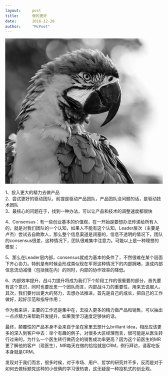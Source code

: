 ```yaml
---
layout:     post
title:      做的更好
date:       2016-12-20
author:     "McPoet"
---
```


![alt text](img/carrot_sm.jpg "Logo Title Text 1")

1、投入更大的精力去做产品<br>
2、尝试更好的驱动团队，前提是驱动产品团队，产品团队没问题的话，是驱动技术团队<br>
3、最核心的问题在于，找到一种办法，可以让产品和技术的调整速度都很快

4、Consensus：有一些创业基本的价值观，在一开始是要想办法传递给所有人的，就是对我们团队的一个认知，如果人不能有这个认知，Leader层次（主要是卢杰）尝试去自欺欺人，那么整个信息渠道是闭塞的，信息不透明的情况下，团队的consensus很差，这种情况下，团队很难集中注意力。可能以上是一种理想的模型；

5、那么在Leader层内部，consensus就成为基本的条件了，不然很难在某个层面下齐心协力。特别是有时候会形成类似现在军哥这种情况下的内部拥堵，造成内部信息流动减慢（包括我在内）的同时，内部的协作效率的降低。

6、内部效率提升，战斗力提升将成为我们下个阶段工作的很重要的部分，首先要有这个意识，同时也要反思一个团队而言，内部战斗力的重要性，用来去说服人。
其次，我们要付出更大的努力，去想办法推进，首先是自己的成长，把自己的工作做好，起好示范和指导作用；

作为我来讲，主要的工作还是集中在，去投入更多的精力做产品和销售，可以抽出一点点精力来帮助开发提升，如果我学习速度足够快的话。

最终，颠覆性的产品本身不会来自于坐在家里去想什么brilliant idea，相反应该更多的深入到客户中去：举个有趣的例子，对很多大区经理而言，很可能是从医生转行过来的，为什么一个医生转行做药企的销售成功率更高？因为这个前医生的MR更了解他的客户（现医生），MR每天在做的恰恰就是CRM，例行拜访，请客吃饭本身就是CRM。

发现对于我们而言，很多时候，对于市场、用户、哲学的研究并不多，反而是对于如何去做标题党这种的小伎俩的学习很热衷，这无疑是一种投机式的创业观。
